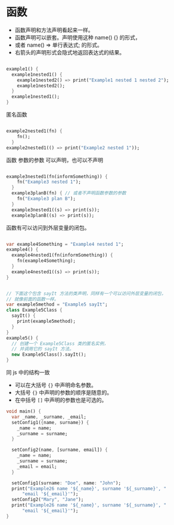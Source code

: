 # 函数

- 函数声明和方法声明看起来一样。
- 函数声明可以嵌套。声明使用这种 name() {} 的形式，
- 或者 name() => 单行表达式; 的形式。
- 右箭头的声明形式会隐式地返回表达式的结果。

```dart

example1() {
  example1nested1() {
    example1nested2() => print("Example1 nested 1 nested 2");
    example1nested2();
  }
  example1nested1();
}
```

匿名函数

```dart

example2nested1(fn) {
    fn();
  }
example2nested1(() => print("Example2 nested 1"));
```

函数 参数的参数 可以声明，也可以不声明

```dart

example3nested1(fn(informSomething)) {
    fn("Example3 nested 1");
  }
  example3planB(fn) { // 或者不声明函数参数的参数
    fn("Example3 plan B");
  }
  example3nested1((s) => print(s));
  example3planB((s) => print(s));

```

函数有可以访问到外层变量的闭包。

```dart

var example4Something = "Example4 nested 1";
example4() {
  example4nested1(fn(informSomething)) {
    fn(example4Something);
  }
  example4nested1((s) => print(s));
}


// 下面这个包含 sayIt 方法的类声明，同样有一个可以访问外层变量的闭包，
// 就像前面的函数一样。
var example5method = "Example5 sayIt";
class Example5Class {
  sayIt() {
    print(example5method);
  }
}
example5() {
  // 创建一个 Example5Class 类的匿名实例，
  // 并调用它的 sayIt 方法。
  new Example5Class().sayIt();
}

```

同 js 中的结构一致

- 可以在大括号 `{}` 中声明命名参数。
- 大括号 `{}` 中声明的参数的顺序是随意的。
- 在中括号 `[]` 中声明的参数也是可选的。

```dart
void main() {
  var _name, _surname, _email;
  setConfig1({name, surname}) {
    _name = name;
    _surname = surname;
  }

  setConfig2(name, [surname, email]) {
    _name = name;
    _surname = surname;
    _email = email;
  }

  setConfig1(surname: "Doe", name: "John");
  print("Example26 name '${_name}', surname '${_surname}', "
      "email '${_email}'");
  setConfig2("Mary", "Jane");
  print("Example26 name '${_name}', surname '${_surname}', "
      "email '${_email}'");
}
```
